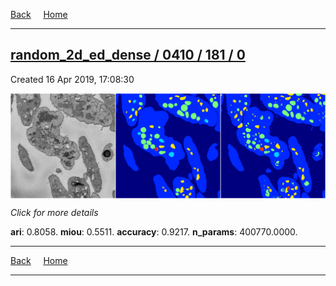 
[Back](..)&nbsp;&nbsp;&nbsp;&nbsp;&nbsp;[Home](https://leapmanlab.github.io/snapshots)

---

<div class="summary"><a href="0"><h2>random_2d_ed_dense / 0410 / 181 / 0</h2></a><p>Created 16 Apr 2019, 17:08:30
</p><a href="0"><img src="0/media/summary.png" align="center"></a><p>
<i>Click for more details</i>
</p></div>

**ari**: 0.8058. **miou**: 0.5511. **accuracy**: 0.9217. **n_params**: 400770.0000. 

---

[Back](..)&nbsp;&nbsp;&nbsp;&nbsp;&nbsp;[Home](https://leapmanlab.github.io/snapshots)

---